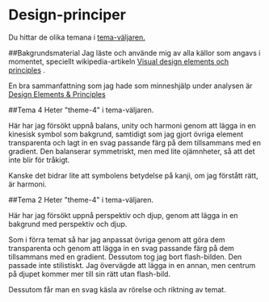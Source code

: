 Design-principer
==============================================

Du hittar de olika temana i [tema-väljaren.](http://localhost:8080/dbwebb/design/me/anax-flat/htdocs/theme-selector)

##Bakgrundsmaterial
Jag läste och använde mig av alla källor som angavs i momentet, speciellt wikipedia-artikeln [Visual design elements och principles](https://en.wikipedia.org/wiki/Visual_design_elements_and_principles) .

En bra sammanfattning som jag hade som minneshjälp under analysen är
[Design Elements & Principles](https://www.canva.com/learn/design-elements-principles/)

<!----------------------------------------------------------------->

##Tema 4
Heter "theme-4" i tema-väljaren.

Här har jag försökt uppnå balans, unity och harmoni genom att lägga in en kinesisk symbol som bakgrund, samtidigt som jag gjort övriga element transparenta och lagt in en svag passande färg på dem tillsammans med en gradient.
Den balanserar symmetriskt, men med lite ojämnheter, så att det inte blir för tråkigt.

Kanske det bidrar lite att symbolens betydelse på kanji, om jag förstått rätt, är harmoni.


##Tema 2
Heter "theme-4" i tema-väljaren.

Här har jag försökt uppnå perspektiv och djup, genom att lägga in en bakgrund med perspektiv och djup.

Som i förra temat så har jag anpassat övriga genom att göra dem transparenta och genom att lägga in en svag passande färg på dem tillsammans med en gradient.
Dessutom tog jag bort flash-bilden. Den passade inte stilistiskt.
Jag övervägde att lägga in en annan, men centrum på djupet kommer mer till sin rätt utan flash-bild.

Dessutom får man en svag käsla av rörelse och riktning av temat.
